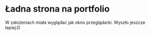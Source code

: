 # Ładna strona na portfolio
W założeniach miała wyglądać jak okno przeglądarki.
Wyszło jeszcze lepiej:D
